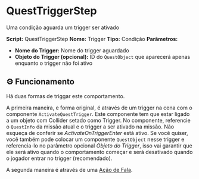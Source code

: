 ﻿
# QuestTriggerStep

Uma condição aguarda um trigger ser ativado

**Script:** QuestTriggerStep
**Nome:** Trigger 
**Tipo:** Condição
**Parâmetros:**
- **Nome do Trigger:** Nome do trigger aguardado
- **Objeto do Trigger (opcional):** ID do `QuestObject` que aparecerá apenas enquanto o trigger não foi ativo

## ⚙️ Funcionamento

Há duas formas de triggar este comportamento. 

A primeira maneira, e forma original, é através de um trigger na cena com o componente `ActivateQuestTrigger`. Este componente tem que estar ligado a um objeto com Collider setado como Trigger. No componente, referencie o `QuestInfo` da missão atual e o trigger a ser ativado na missão. Não esqueça de conferir se *ActivateOnTriggerEnter*  está ativo. Se você quiser, você também pode colocar um componente `QuestObject` nesse trigger e referencia-lo no parâmetro opcional *Objeto do Trigger*, isso vai garantir que ele será ativo quando o comportamento começar e será desativado quando o jogador entrar no trigger (recomendado).

A segunda maneira é através de uma [Ação de Fala](./Acao_TRIGGAR_MISSAO.md).
